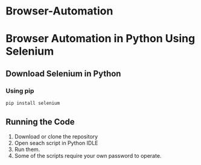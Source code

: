 # Browser-Automation
# Browser Automation in Python Using Selenium
## Download Selenium in Python
### Using pip
```xml
pip install selenium
```


## Running the Code
1. Download or clone the repository
2. Open seach script in Python IDLE
3. Run them.
4. Some of the scripts require your own password to operate.